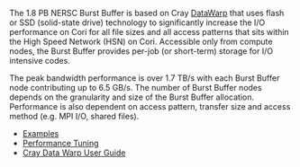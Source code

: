The 1.8 PB NERSC Burst Buffer is based on
Cray [DataWarp](https://www.cray.com/products/storage/datawarp) that
uses flash or SSD (solid-state drive) technology to significantly
increase the I/O performance on Cori for all file sizes and all access
patterns that sits within the High Speed Network (HSN) on
Cori. Accessible only from compute nodes, the Burst Buffer provides
per-job (or short-term) storage for I/O intensive codes.

The peak bandwidth performance is over 1.7 TB/s with each Burst Buffer
node contributing up to 6.5 GB/s. The number of Burst Buffer nodes
depends on the granularity and size of the Burst Buffer
allocation. Performance is also dependent on access pattern, transfer
size and access method (e.g. MPI I/O, shared files).

* [Examples](../jobs/examples/index.md#burst-buffer)
* [Performance Tuning](../performance/io/bb/index.md)
* [Cray Data Warp User Guide](https://pubs.cray.com/content/S-2558/CLE%207.0.UP00/xctm-series-datawarptm-user-guide)